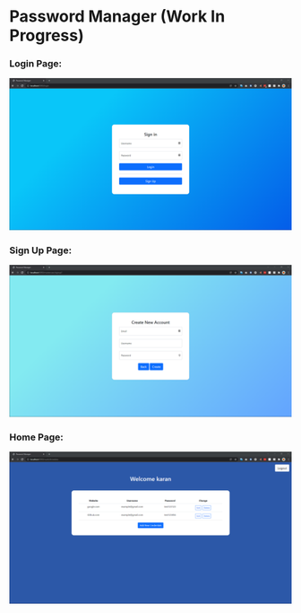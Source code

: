 # Password Manager (Work In Progress)

### Login Page:
![](images/loginScreen.png)

### Sign Up Page:
![](images/newAccount.png)

### Home Page:
![](images/homePage.png)

